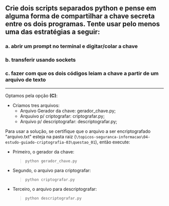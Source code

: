 ## Crie dois scripts separados python e pense em alguma forma de compartilhar a chave secreta entre os dois programas. Tente usar pelo menos uma das estratégias a seguir:

### a. abrir um prompt no terminal e digitar/colar a chave

### b. transferir usando sockets

### c. fazer com que os dois códigos leiam a chave a partir de um arquivo de texto

---

Optamos pela opção **(C)**:

- Criamos tres arquivos:
  - Arquivo Gerador da chave: gerador_chave.py;
  - Arquuivo p/ criptografar: criptografar.py;
  - Arquivo p/ descriptografar: descriptografar.py;

Para usar a solução, se certifique que o arquivo a ser encriptografado "arquivo.txt" esteja na pasta raiz (`\topicos-seguranca-informacao\04-estudo-guiado-criptografia-03\questao_01`), então execute:

- Primeiro, o gerador da chave:
  > `python gerador_chave.py`
- Segundo, o arquivo para criptografar:
  > `python criptografar.py`
- Terceiro, o arquivo para descriptografar:
  > `python descriptografar.py`